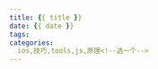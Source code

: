 ```yaml
---
title: {{ title }}
date: {{ date }}
tags:
categories: 
  ios,技巧,tools,js,原理<!--选一个-->
---
```

